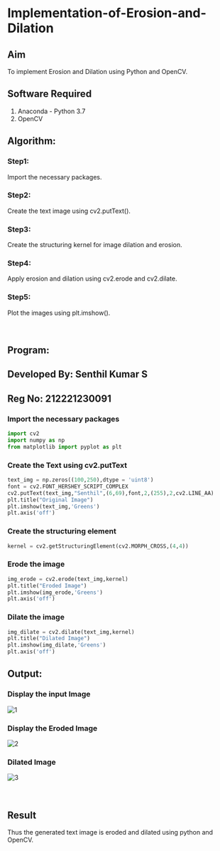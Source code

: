 # Implementation-of-Erosion-and-Dilation
## Aim
To implement Erosion and Dilation using Python and OpenCV.
## Software Required
1. Anaconda - Python 3.7
2. OpenCV
## Algorithm:
### Step1:
Import the necessary packages.
<br>

### Step2:
Create the text image using cv2.putText().
<br>

### Step3:
Create the structuring kernel for image dilation and erosion.
<br>

### Step4:
Apply erosion and dilation using cv2.erode and cv2.dilate.
<br>

### Step5:
Plot the images using plt.imshow().
<br>
<br>
<br>
 
## Program:

## Developed By: Senthil Kumar S
## Reg No: 212221230091

### Import the necessary packages
``` Python
import cv2
import numpy as np
from matplotlib import pyplot as plt
```
### Create the Text using cv2.putText
```python
text_img = np.zeros((100,250),dtype = 'uint8')
font = cv2.FONT_HERSHEY_SCRIPT_COMPLEX
cv2.putText(text_img,"Senthil",(6,69),font,2,(255),2,cv2.LINE_AA) 
plt.title("Original Image")
plt.imshow(text_img,'Greens')
plt.axis('off')
```
### Create the structuring element
```python
kernel = cv2.getStructuringElement(cv2.MORPH_CROSS,(4,4))
```
### Erode the image
```python
img_erode = cv2.erode(text_img,kernel)
plt.title("Eroded Image")
plt.imshow(img_erode,'Greens')
plt.axis('off')
```
### Dilate the image
```python
img_dilate = cv2.dilate(text_img,kernel)
plt.title("Dilated Image")
plt.imshow(img_dilate,'Greens')
plt.axis('off')
```
## Output:

### Display the input Image
![1](https://user-images.githubusercontent.com/93860256/235347310-0a6f9edd-115e-496f-9432-5522e833f924.png)
<br>

### Display the Eroded Image
![2](https://user-images.githubusercontent.com/93860256/235347313-48076b26-8703-46e5-a9bb-46d2022dc5c5.png)
<br>

### Dilated Image
![3](https://user-images.githubusercontent.com/93860256/235347315-1ca3ead2-a9c2-4592-88ec-78634ddcfe1f.png)
<br>
<br>
<br>

## Result
Thus the generated text image is eroded and dilated using python and OpenCV.
